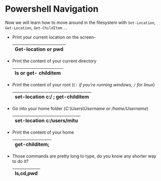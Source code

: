 # Powershell Navigation

Now we will learn how to move around in the filesystem with `Set-Location`, `Get-Location`, `Get-ChildItem` ...

- Print your current location on the screen-

  | Get-location or pwd |
  | ------------------- |

  

- Print the content of your current directory

  | ls or get- childitem |
  | -------------------- |

  

- Print the content of your root (`C:` _if you're running windows_, `/` _for linux_)

  | set-location c:/ ; get-childitem |
  | -------------------------------- |

  

- Go into your home folder (_C:\Users\Username or /home/Username_)

  | set-location c:/users/mitu |
  | -------------------------- |

  

- Print the content of your home

  | get-childitem; |
  | -------------- |

  

- Those commands are pretty long to type, do you know any shorter way to do it?

  | ls,cd,pwd |
  | --------- |

  
